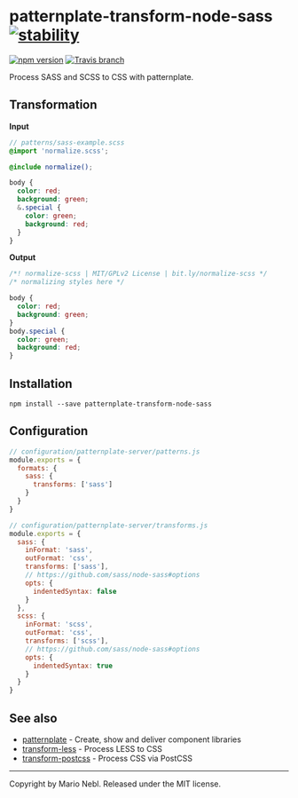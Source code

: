# patternplate-transform-node-sass [![stability][0]][1]

[![npm version][2]][3] [![Travis branch][4]][5]


Process SASS and SCSS to CSS with patternplate.

## Transformation

**Input**

```scss
// patterns/sass-example.scss
@import 'normalize.scss';

@include normalize();

body {
  color: red;
  background: green;
  &.special {
    color: green;
    background: red;
  }
}
```

**Output**

```css
/*! normalize-scss | MIT/GPLv2 License | bit.ly/normalize-scss */
/* normalizing styles here */

body {
  color: red;
  background: green;
}
body.special {
  color: green;
  background: red;
}
```

## Installation

```
npm install --save patternplate-transform-node-sass
```

## Configuration

```js
// configuration/patternplate-server/patterns.js
module.exports = {
  formats: {
    sass: {
      transforms: ['sass']
    }
  }
}

// configuration/patternplate-server/transforms.js
module.exports = {
  sass: {
    inFormat: 'sass',
    outFormat: 'css',
    transforms: ['sass'],
    // https://github.com/sass/node-sass#options
    opts: {
      indentedSyntax: false
    }
  },
  scss: {
    inFormat: 'scss',
    outFormat: 'css',
    transforms: ['scss'],
    // https://github.com/sass/node-sass#options
    opts: {
      indentedSyntax: true
    }
  }
}
```

## See also

* [patternplate](https://github.com/sinnerschrader/patternplate) - Create, show and deliver component libraries
* [transform-less](https://github.com/sinnerschrader/patternplate-transform-less) - Process LESS to CSS
* [transform-postcss](https://github.com/sinnerschrader/patternplate-transform-postcss) - Process CSS via PostCSS

---
Copyright by Mario Nebl. Released under the MIT license.

[0]: https://img.shields.io/badge/stability-experimental-orange.svg?style=flat-square
[1]: https://nodejs.org/api/documentation.html#documentation_stability_index
[2]: https://img.shields.io/npm/v/patternplate-transform-node-sass.svg?style=flat-square
[3]: https://npmjs.org/package/patternplate-transform-node-sass
[4]: https://img.shields.io/travis/marionebl/patternplate-transform-node-sass/master.svg?style=flat-square
[5]: https://travis-ci.org/marionebl/patternplate-transform-node-sass
